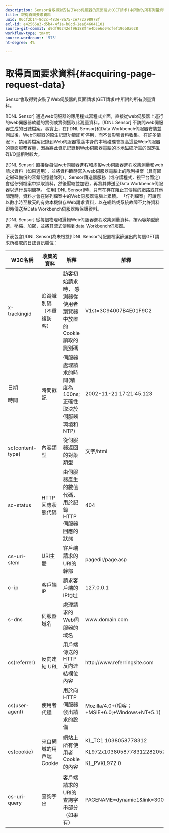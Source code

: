```yaml
---
description: Sensor會取得對安裝了Web伺服器的頁面請求(GET請求)中所附的所有測量資料。
title: 取得頁面要求資料
uuid: 06cf2b14-8d2c-483e-8a75-ce772798978f
exl-id: e42566a3-d5b4-4f1a-b8cd-1ea646041101
source-git-commit: d9df90242ef96188f4e4b5e6d04cfef196b0a628
workflow-type: tm+mt
source-wordcount: '575'
ht-degree: 4%

---
```


# 取得頁面要求資料{#acquiring-page-request-data}

Sensor會取得對安裝了Web伺服器的頁面請求(GET請求)中所附的所有測量資料。

[!DNL Sensor] 通過web伺服器的應用程式寫程式介面，直接從web伺服器上運行的web伺服器軟體的實例或實例獲取此測量資料。[!DNL Sensor] 不訪問web伺服器生成的日誌檔案。事實上，在[!DNL Sensor]和Data Workbench伺服器安裝並測試後，Web伺服器的原生記錄功能即可停用，而不會影響資料收集。 在許多情況下，禁用將檔案記錄到Web伺服器電腦本身的本地磁碟會提高這些Web伺服器的頁面服務容量，因為將此資訊記錄到Web伺服器電腦的本地磁碟所需的固定磁碟I/O量相對較大。

[!DNL Sensor] 直接從每個web伺服器進程和虛擬web伺服器進程收集測量和web請求資料（如果適用），並將資料臨時寫入web伺服器電腦上的隊列檔案（具有固定磁碟備份的容錯記憶體隊列）。Sensor傳送器服務（或守護程式，視平台而定）會從佇列檔案中擷取資料，然後壓縮並加密，再將其傳送至Data Workbench伺服器以進行長期儲存。 使用[!DNL Sensor]時，只有在存在阻止其傳輸的網路或其他問題時，資料才會在隊列檔案中的Web伺服器電腦上累積。 「佇列檔案」可讓您以數小時至數天的有效本機儲存Web請求資料，以在網路或系統故障不允許資料即時傳送至Data Workbench伺服器時保護資料。

[!DNL Sensor] 從每個物理和邏輯Web伺服器進程收集測量資料，按內容類型篩選、壓縮、加密，並將其流式傳輸到data Workbench伺服器。

下表包含[!DNL Sensor]為未根據[!DNL Sensor’s]配置檔案篩選出的每個GET請求所獲取的日誌資訊欄位：

<table id="table_5F65474150EC41648B35D0B031FB9B15"> 
 <thead> 
  <tr> 
   <th colname="col1" class="entry"> W3C名稱 </th> 
   <th colname="col2" class="entry"> 收集的資料 </th> 
   <th colname="col3" class="entry"> 解釋 </th> 
   <th colname="col4" class="entry"> 解釋 </th> 
  </tr> 
 </thead>
 <tbody> 
  <tr> 
   <td colname="col1"> x-trackingid </td> 
   <td colname="col2"> 追蹤識別碼（不重複訪客） </td> 
   <td colname="col3"> 訪客初始請求時， <span class="wintitle">感測器</span>從使用者瀏覽器中放置的Cookie讀取的識別碼 </td> 
   <td colname="col4"> V1st=3C94007B4E01F9C2 </td> 
  </tr> 
  <tr> 
   <td colname="col1"> <p>日期 </p> <p>時間 </p> </td> 
   <td colname="col2"> 時間戳記 </td> 
   <td colname="col3"> 伺服器處理請求的時間(精度為100ns;正確性取決於伺服器環境和NTP) </td> 
   <td colname="col4"> 2002-11-21 17:21:45.123 </td> 
  </tr> 
  <tr> 
   <td colname="col1"> sc(content-type) </td> 
   <td colname="col2"> 內容類型 </td> 
   <td colname="col3"> 從伺服器返回的對象類型 </td> 
   <td colname="col4"> 文字/html </td> 
  </tr> 
  <tr> 
   <td colname="col1"> sc-status </td> 
   <td colname="col2"> HTTP回應狀態代碼 </td> 
   <td colname="col3"> 由伺服器產生的數值代碼，用於記錄HTTP伺服器回應的狀態 </td> 
   <td colname="col4"> 404 </td> 
  </tr> 
  <tr> 
   <td colname="col1"> cs-uri-stem </td> 
   <td colname="col2"> URI主體 </td> 
   <td colname="col3"> 客戶端請求的URI的幹部 </td> 
   <td colname="col4"> <span class="filepath"> pagedir/page.asp  </span> </td> 
  </tr> 
  <tr> 
   <td colname="col1"> c-ip </td> 
   <td colname="col2"> 客戶端IP </td> 
   <td colname="col3"> 請求客戶端的IP地址 </td> 
   <td colname="col4"> 127.0.0.1 </td> 
  </tr> 
  <tr> 
   <td colname="col1"> s-dns </td> 
   <td colname="col2"> 伺服器域名 </td> 
   <td colname="col3"> 處理請求的Web伺服器的域名 </td> 
   <td colname="col4"> <span class="filepath"> www.domain.com  </span> </td> 
  </tr> 
  <tr> 
   <td colname="col1"> cs(referrer) </td> 
   <td colname="col2"> 反向連結 URL </td> 
   <td colname="col3"> 用戶端傳送的HTTP反向連結欄位內容 </td> 
   <td colname="col4"> <span class="filepath"> http://www.referringsite.com  </span> </td> 
  </tr> 
  <tr> 
   <td colname="col1"> cs(user-agent) </td> 
   <td colname="col2"> 使用者代理 </td> 
   <td colname="col3"> 用於向HTTP伺服器發出請求的設備 </td> 
   <td colname="col4"> Mozilla/4.0+(相容；+MSIE+6.0;+Windows+NT+5.1) </td> 
  </tr> 
  <tr> 
   <td colname="col1"> cs(cookie) </td> 
   <td colname="col2"> 來自網域的用戶端Cookie </td> 
   <td colname="col3"> 網站上所有使用者Cookie的內容 </td> 
   <td colname="col4"> <p>KL_TC1 1038058778312 </p> <p>KL972x1038058778312282052 </p> <p>KL_PVKL972 0 </p> </td> 
  </tr> 
  <tr> 
   <td colname="col1"> cs-uri-query </td> 
   <td colname="col2"> 查詢字串 </td> 
   <td colname="col3"> 客戶端請求的URI的查詢字串部分（如果有） </td> 
   <td colname="col4"> PAGENAME=dynamic1&amp;link=3001 </td> 
  </tr> 
 </tbody> 
</table>
